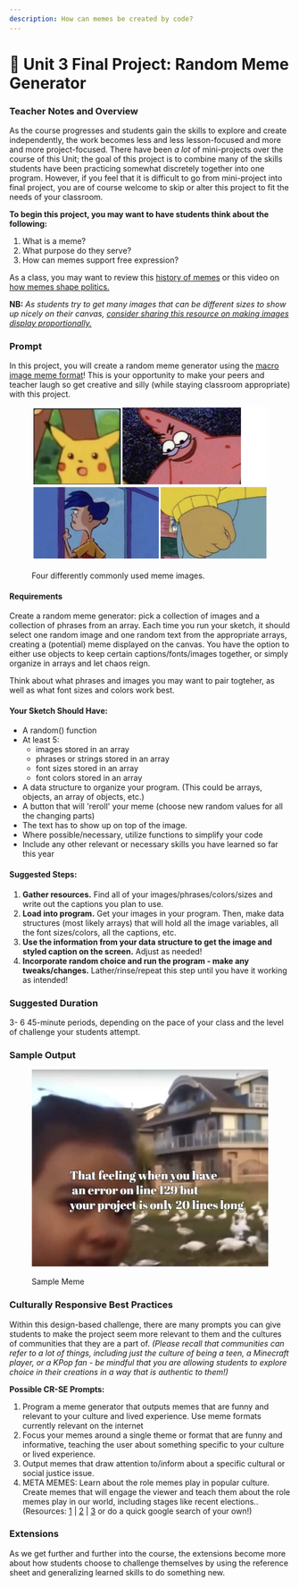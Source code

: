 ```yaml
---
description: How can memes be created by code?
---
```


# 🎨 Unit 3 Final Project: Random Meme Generator

### Teacher Notes and Overview

As the course progresses and students gain the skills to explore and create independently, the work becomes less and less lesson-focused and more and more project-focused. There have been _a lot_ of mini-projects over the course of this Unit; the goal of this project is to combine many of the skills students have been practicing somewhat discretely together into one program. However, if you feel that it is difficult to go from mini-project into final project, you are of course welcome to skip or alter this project to fit the needs of your classroom.

**To begin this project, you may want to have students think about the following:**

1. What is a meme?&#x20;
2. What purpose do they serve?&#x20;
3. How can memes support free expression?

As a class, you may want to review this [history of memes](https://www.nytimes.com/2022/01/26/crosswords/what-is-a-meme.html) or this video on [how memes shape politics.](https://www.youtube.com/watch?v=DazKys0gpHU\&ab\_channel=HuffPost)

**NB:** _As students try to get many images that can be different sizes to show up nicely on their canvas,_ [_consider sharing this resource on making images display proportionally._](https://editor.p5js.org/L05/sketches/o1a4f6XpE)

### Prompt

In this project, you will create a random meme generator using the [macro image meme format](https://knowyourmeme.com/memes/image-macros)! This is your opportunity to make your peers and teacher laugh so get creative and silly (while staying classroom appropriate) with this project.

<figure><img src="../.gitbook/assets/image.png" alt=""><figcaption><p>Four differently commonly used meme images.</p></figcaption></figure>

#### Requirements

Create a random meme generator: pick a collection of images and a collection of phrases from an array. Each time you run your sketch, it should select one random image and one random text from the appropriate arrays, creating a (potential) meme displayed on the canvas. You have the option to either use objects to keep certain captions/fonts/images together, or simply organize in arrays and let chaos reign.

Think about what phrases and images you may want to pair togteher, as well as what font sizes and colors work best.

#### Your Sketch Should Have:

* A random() function&#x20;
* At least 5:
  * &#x20;images stored in an array&#x20;
  * phrases or strings stored in an array
  * font sizes stored in an array
  * font colors stored in an array
* A data structure to organize your program. (This could be arrays, objects, an array of objects, etc.)
* A button that will 'reroll' your meme (choose new random values for all the changing parts)
* The text has to show up on top of the image.
* Where possible/necessary, utilize functions to simplify your code
* Include any other relevant or necessary skills you have learned so far this year

#### Suggested Steps:

1. **Gather resources.** Find all of your images/phrases/colors/sizes and write out the captions you plan to use.
2. **Load into program.** Get your images in your program. Then, make data structures (most likely arrays) that will hold all the image variables, all the font sizes/colors, all the captions, etc.
3. **Use the information from your data structure to get the image and styled caption on the screen.** Adjust as needed!
4. **Incorporate random choice and run the program - make any tweaks/changes.** Lather/rinse/repeat this step until you have it working as intended!

### Suggested Duration

3- 6 45-minute periods, depending on the pace of your class and the level of challenge your students attempt.

### Sample Output

<figure><img src="../.gitbook/assets/image (5).png" alt=""><figcaption><p>Sample Meme</p></figcaption></figure>

### **Culturally Responsive Best Practices**

Within this design-based challenge, there are many prompts you can give students to make the project seem more relevant to them and the cultures of communities that they are a part of. _(Please recall that communities can refer to a lot of things, including just the culture of being a teen, a Minecraft player, or a KPop fan - be mindful that you are allowing students to explore choice in their creations in a way that is authentic to them!)_

**Possible CR-SE Prompts:**

1. Program a meme generator that outputs memes that are funny and relevant to your culture and lived experience. Use meme formats currently relevant on the internet
2. Focus your memes around a single theme or format that are funny and informative, teaching the user about something specific to your culture or lived experience.
3. Output memes that draw attention to/inform about a specific cultural or social justice issue.
4. META MEMES: Learn about the role memes play in popular culture. Create memes that will engage the viewer and teach them about the role memes play in our world, including stages like recent elections.. (Resources: [1](https://yp.scmp.com/news/features/article/107044/why-do-memes-matter-look-good-dank-and-viral) | [2](https://academic.oup.com/jcmc/article/18/3/362/4067545) | [3](https://www.theguardian.com/us-news/2016/nov/04/political-memes-2016-election-hillary-clinton-donald-trump) or do a quick google search of your own!)

### **Extensions**

As we get further and further into the course, the extensions become more about how students choose to challenge themselves by using the reference sheet and generalizing learned skills to do something new.&#x20;
